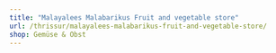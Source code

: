 ```yaml
---
title: "Malayalees Malabarikus Fruit and vegetable store"
url: /thrissur/malayalees-malabarikus-fruit-and-vegetable-store/
shop: Gemüse & Obst
---
```


